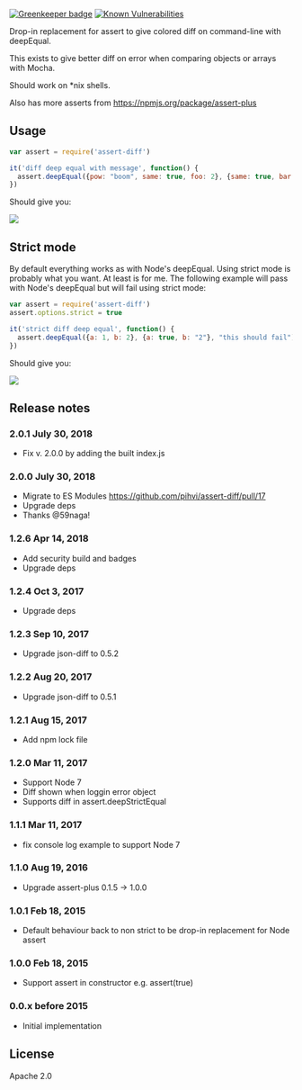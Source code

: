 [![Greenkeeper badge](https://badges.greenkeeper.io/pihvi/assert-diff.svg)](https://travis-ci.org/pihvi/assert-diff) [![Known Vulnerabilities](https://snyk.io/test/npm/assert-diff/badge.svg)](https://snyk.io/test/npm/assert-diff)

Drop-in replacement for assert to give colored diff on command-line with deepEqual.

This exists to give better diff on error when comparing objects or arrays with Mocha.

Should work on *nix shells.

Also has more asserts from https://npmjs.org/package/assert-plus

## Usage ##

```javascript
var assert = require('assert-diff')

it('diff deep equal with message', function() {
  assert.deepEqual({pow: "boom", same: true, foo: 2}, {same: true, bar: 2, pow: "bang"}, "this should fail")
})
```
Should give you:

![](https://raw.github.com/pihvi/assert-diff/master/test/example.png)

## Strict mode ##
By default everything works as with Node's deepEqual. Using strict mode is probably what you want. At least is for me.
The following example will pass with Node's deepEqual but will fail using strict mode:
```javascript
var assert = require('assert-diff')
assert.options.strict = true

it('strict diff deep equal', function() {
  assert.deepEqual({a: 1, b: 2}, {a: true, b: "2"}, "this should fail")
})
```
Should give you:

![](https://raw.github.com/pihvi/assert-diff/master/test/example2.png)

## Release notes ##

###  2.0.1 July 30, 2018  ###
- Fix v. 2.0.0 by adding the built index.js

###  2.0.0 July 30, 2018  ###
- Migrate to ES Modules https://github.com/pihvi/assert-diff/pull/17
- Upgrade deps
- Thanks @59naga!

###  1.2.6 Apr 14, 2018  ###
- Add security build and badges
- Upgrade deps

###  1.2.4 Oct 3, 2017  ###
- Upgrade deps

###  1.2.3 Sep 10, 2017  ###
- Upgrade json-diff to 0.5.2

###  1.2.2 Aug 20, 2017  ###
- Upgrade json-diff to 0.5.1

###  1.2.1 Aug 15, 2017  ###
- Add npm lock file

###  1.2.0 Mar 11, 2017  ###
- Support Node 7
- Diff shown when loggin error object
- Supports diff in assert.deepStrictEqual

###  1.1.1 Mar 11, 2017  ###
- fix console log example to support Node 7 

###  1.1.0 Aug 19, 2016  ###
- Upgrade assert-plus 0.1.5 -> 1.0.0 

###  1.0.1 Feb 18, 2015  ###
- Default behaviour back to non strict to be drop-in replacement for Node assert

###  1.0.0 Feb 18, 2015  ###
- Support assert in constructor e.g. assert(true)

###  0.0.x before 2015 ###
- Initial implementation

## License ##
Apache 2.0
